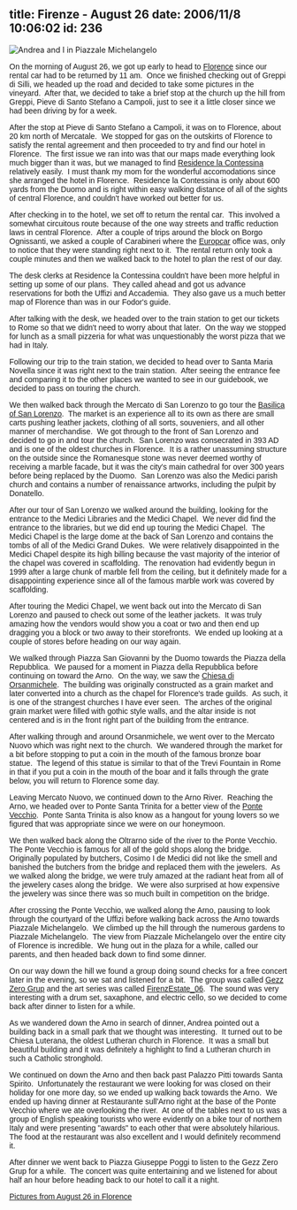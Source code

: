 title: Firenze - August 26
date: 2006/11/8 10:06:02
id: 236
---
![Andrea and I in Piazzale Michelangelo](/journal_images/mini-DSC02025-journal.jpg)

<font face="Arial">On the morning of August 26, we got up early to head to [Florence](http://en.wikipedia.org/wiki/Florence) since our rental car had to be returned by 11 am.  Once we finished checking out of Greppi di Silli, we headed up the road and decided to take some pictures in the vineyard.  After that, we decided to take a brief stop at the church up the hill from Greppi, Pieve di Santo Stefano a Campoli, just to see it a little closer since we had been driving by for a week. </font>

<font face="Arial">After the stop at Pieve di Santo Stefano a Campoli, it was on to Florence, about 20 km north of Mercatale.  We stopped for gas on the outskirts of Florence to satisfy the rental agreement and then proceeded to try and find our hotel in Florence.  The first issue we ran into was that our maps made everything look much bigger than it was, but we managed to find [Residence la Contessina](http://www.lacontessina.it/) relatively easily.  I must thank my mom for the wonderful accomodations since she arranged the hotel in Florence.  Residence la Contessina is only about 600 yards from the Duomo and is right within easy walking distance of all of the sights of central Florence, and couldn't have worked out better for us.</font>

<font face="Arial">After checking in to the hotel, we set off to return the rental car.  This involved a somewhat circuitous route because of the one way streets and traffic reduction laws in central Florence.  After a couple of trips around the block on Borgo Ognissanti, we asked a couple of Carabineri where the [Europcar](http://www.europcar.com/) office was, only to notice that they were standing right next to it.  The rental return only took a couple minutes and then we walked back to the hotel to plan the rest of our day.</font>

<font face="Arial">The desk clerks at Residence la Contessina couldn't have been more helpful in setting up some of our plans.  They called ahead and got us advance reservations for both the Uffizi and Accademia.  They also gave us a much better map of Florence than was in our Fodor's guide.</font>

<font face="Arial">After talking with the desk, we headed over to the train station to get our tickets to Rome so that we didn't need to worry about that later.  On the way we stopped for lunch as a small pizzeria for what was unquestionably the worst pizza that we had in Italy.</font>

<font face="Arial">Following our trip to the train station, we decided to head over to Santa Maria Novella since it was right next to the train station.  After seeing the entrance fee and comparing it to the other places we wanted to see in our guidebook, we decided to pass on touring the church.</font>

<font face="Arial">We then walked back through the Mercato di San Lorenzo to go tour the [Basilica of San Lorenzo](http://en.wikipedia.org/wiki/Basilica_di_San_Lorenzo_di_Firenze).  The market is an experience all to its own as there are small carts pushing leather jackets, clothing of all sorts, souveniers, and all other manner of merchandise.  We got through to the front of San Lorenzo and decided to go in and tour the church.  San Lorenzo was consecrated in 393 AD and is one of the oldest churches in Florence.  It is a rather unassuming structure on the outside since the Romanesque stone was never deemed worthy of receiving a marble facade, but it was the city's main cathedral for over 300 years before being replaced by the Duomo.  San Lorenzo was also the Medici parish church and contains a number of renaissance artworks, including the pulpit by Donatello.</font>

<font face="Arial">After our tour of San Lorenzo we walked around the building, looking for the entrance to the Medici Libraries and the Medici Chapel.  We never did find the entrance to the libraries, but we did end up touring the Medici Chapel.  The Medici Chapel is the large dome at the back of San Lorenzo and contains the tombs of all of the Medici Grand Dukes.  We were relatively disappointed in the Medici Chapel despite its high billing because the vast majority of the interior of the chapel was covered in scaffolding.  The renovation had evidently begun in 1999 after a large chunk of marble fell from the ceiling, but it definitely made for a disappointing experience since all of the famous marble work was covered by scaffolding.</font>

<font face="Arial">After touring the Medici Chapel, we went back out into the Mercato di San Lorenzo and paused to check out some of the leather jackets.  It was truly amazing how the vendors would show you a coat or two and then end up dragging you a block or two away to their storefronts.  We ended up looking at a couple of stores before heading on our way again.</font>

<font face="Arial">We walked through Piazza San Giovanni by the Duomo towards the Piazza della Repubblica.  We paused for a moment in Piazza della Repubblica before continuing on toward the Arno.  On the way, we saw the [Chiesa di Orsanmichele](http://en.wikipedia.org/wiki/Orsanmichele).  The building was originally constructed as a grain market and later converted into a church as the chapel for Florence's trade guilds.  As such, it is one of the strangest churches I have ever seen.  The arches of the original grain market were filled with gothic style walls, and the altar inside is not centered and is in the front right part of the building from the entrance. </font>

<font face="Arial">After walking through and around Orsanmichele, we went over to the Mercato Nuovo which was right next to the church.  We wandered through the market for a bit before stopping to put a coin in the mouth of the famous bronze boar statue.  The legend of this statue is similar to that of the Trevi Fountain in Rome in that if you put a coin in the mouth of the boar and it falls through the grate below, you will return to Florence some day.</font>

<font face="Arial">Leaving Mercato Nuovo, we continued down to the Arno River.  Reaching the Arno, we headed over to Ponte Santa Trinita for a better view of the [Ponte Vecchio](http://en.wikipedia.org/wiki/Ponte_Vecchio).  Ponte Santa Trinita is also know as a hangout for young lovers so we figured that was appropriate since we were on our honeymoon. </font>

<font face="Arial">We then walked back along the Oltrarno side of the river to the Ponte Vecchio.  The Ponte Vecchio is famous for all of the gold shops along the bridge.  Originally populated by butchers, Cosimo I de Medici did not like the smell and banished the butchers from the bridge and replaced them with the jewelers.  As we walked along the bridge, we were truly amazed at the radiant heat from all of the jewelery cases along the bridge.  We were also surprised at how expensive the jewelery was since there was so much built in competition on the bridge. </font>

<font face="Arial">After crossing the Ponte Vecchio, we walked along the Arno, pausing to look through the courtyard of the Uffizi before walking back across the Arno towards Piazzale Michelangelo.  We climbed up the hill through the numerous gardens to Piazzale Michelangelo.  The view from Piazzale Michelangelo over the entire city of Florence is incredible.  We hung out in the plaza for a while, called our parents, and then headed back down to find some dinner. </font>

<font face="Arial">On our way down the hill we found a group doing sound checks for a free concert later in the evening, so we sat and listened for a bit.  The group was called [Gezz Zero Grup](http://www.scanner.it/gezz/) and the art series was called [FirenzEstate_06](http://www.firenzestate.com/).  The sound was very interesting with a drum set, saxaphone, and electric cello, so we decided to come back after dinner to listen for a while.</font>

<font face="Arial">As we wandered down the Arno in search of dinner, Andrea pointed out a building back in a small park that we thought was interesting.  It turned out to be Chiesa Luterana, the oldest Lutheran church in Florence.  It was a small but beautiful building and it was definitely a highlight to find a Lutheran church in such a Catholic stronghold. </font>

<font face="Arial">We continued on down the Arno and then back past Palazzo Pitti towards Santa Spirito.  Unfortunately the restaurant we were looking for was closed on their holiday for one more day, so we ended up walking back towards the Arno.  We ended up having dinner at Restaurante sull'Arno right at the base of the Ponte Vecchio where we ate overlooking the river.  At one of the tables next to us was a group of English speaking tourists who were evidently on a bike tour of northern Italy and were presenting "awards" to each other that were absolutely hilarious.  The food at the restaurant was also excellent and I would definitely recommend it.</font>

<font face="Arial">After dinner we went back to Piazza Giuseppe Poggi to listen to the Gezz Zero Grup for a while.  The concert was quite entertaining and we listened for about half an hour before heading back to our hotel to call it a night.</font>

<font face="Arial">[Pictures from August 26 in Florence](PhotoAlbum.aspx?ID=ITALY2006-DAY7)</font>